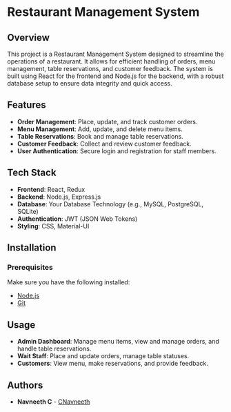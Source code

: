 # Restaurant Management System

## Overview

This project is a Restaurant Management System designed to streamline the operations of a restaurant. It allows for efficient handling of orders, menu management, table reservations, and customer feedback. The system is built using React for the frontend and Node.js for the backend, with a robust database setup to ensure data integrity and quick access.

## Features

- **Order Management**: Place, update, and track customer orders.
- **Menu Management**: Add, update, and delete menu items.
- **Table Reservations**: Book and manage table reservations.
- **Customer Feedback**: Collect and review customer feedback.
- **User Authentication**: Secure login and registration for staff members.

## Tech Stack

- **Frontend**: React, Redux
- **Backend**: Node.js, Express.js
- **Database**: Your Database Technology (e.g., MySQL, PostgreSQL, SQLite)
- **Authentication**: JWT (JSON Web Tokens)
- **Styling**: CSS, Material-UI

## Installation

### Prerequisites

Make sure you have the following installed:

- [Node.js](https://nodejs.org/)
- [Git](https://git-scm.com/)

## Usage

- **Admin Dashboard**: Manage menu items, view and manage orders, and handle table reservations.
- **Wait Staff**: Place and update orders, manage table statuses.
- **Customers**: View menu, make reservations, and provide feedback.

## Authors

- **Navneeth C** - [CNavneeth](https://github.com/CNavneeth)

